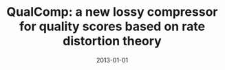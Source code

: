 ---
title: "QualComp: a new lossy compressor for quality scores based on rate distortion theory"
collection: publications
permalink: /publication/2013-01-01-QualComp-a-new-lossy-compressor-for-quality-scores-based-on-rate-distortion-theory
excerpt: '58 cites: https://scholar.google.com/scholar?oi=bibs\&amp;hl=en\&amp;cites=7038725991341840687'
date: 2013-01-01
venue: 'BMC bioinformatics 2013'
link: 'https://doi.org/10.1145/2486001'
citation: ' I Ochoa,  H Asnani,  D Bharadia,  M Chowdhury,  T Weissman,  G Yona, '
---